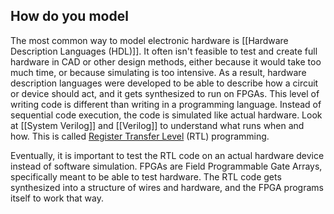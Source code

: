 ## How do you model

The most common way to model electronic hardware is [[Hardware Description Languages (HDL)]]. It often isn't feasible to test and create full hardware in CAD or other design methods, either because it would take too much time, or because simulating is too intensive. As a result, hardware description languages were developed to be able to describe how a circuit or device should act, and it gets synthesized to run on FPGAs. This level of writing code is different than writing in a programming language. Instead of sequential code execution, the code is simulated like actual hardware. Look at [[System Verilog]] and [[Verilog]] to understand what runs when and how. This is called [Register Transfer Level](https://en.wikipedia.org/wiki/Register-transfer_level) (RTL) programming. 

Eventually, it is important to test the RTL code on an actual hardware device instead of software simulation. FPGAs are Field Programmable Gate Arrays, specifically meant to be able to test hardware. The RTL code gets synthesized into a structure of wires and hardware, and the FPGA programs itself to work that way.